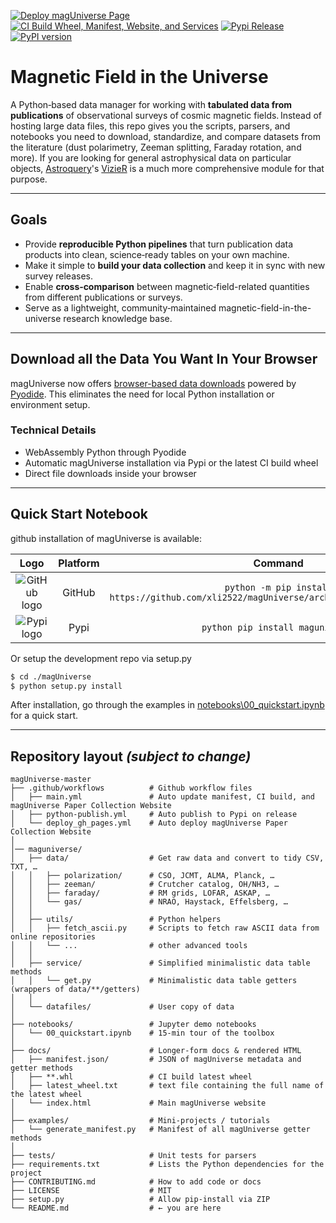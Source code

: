 [![Deploy magUniverse Page](https://github.com/xli2522/magUniverse/actions/workflows/deploy_gh_pages.yml/badge.svg)](https://github.com/xli2522/magUniverse/actions/workflows/deploy_gh_pages.yml) 
[![CI Build Wheel, Manifest, Website, and Services](https://github.com/xli2522/magUniverse/actions/workflows/main.yml/badge.svg)](https://github.com/xli2522/magUniverse/actions/workflows/main.yml)
[![Pypi Release](https://github.com/xli2522/magUniverse/actions/workflows/python-publish.yml/badge.svg)](https://github.com/xli2522/magUniverse/actions/workflows/python-publish.yml)
[![PyPI version](https://badge.fury.io/py/magUniverse.svg)](https://badge.fury.io/py/magUniverse)

# Magnetic Field in the Universe

A Python‑based data manager for working with **tabulated data from publications** of observational surveys of cosmic magnetic fields. Instead of hosting large data files, this repo gives you the scripts, parsers, and notebooks you need to download, standardize, and compare datasets from the literature (dust polarimetry, Zeeman splitting, Faraday rotation, and more). If you are looking for general astrophysical data on particular objects, [Astroquery](https://astroquery.readthedocs.io/en/latest/)'s [VizieR](https://astroquery.readthedocs.io/en/latest/vizier/vizier.html) is a much more comprehensive module for that purpose.

---

## Goals

* Provide **reproducible Python pipelines** that turn publication data products into clean, science‑ready tables on your own machine.
* Make it simple to **build your data collection** and keep it in sync with new survey releases.
* Enable **cross‑comparison** between magnetic‑field-related quantities from different publications or surveys.
* Serve as a lightweight, community‑maintained magnetic-field-in-the-universe research knowledge base.

---
## Download all the Data You Want In Your Browser
magUniverse now offers [browser-based data downloads](https://xli2522.github.io/magUniverse/) powered by [Pyodide](https://pyodide.org/en/stable/index.html). This eliminates the need for local Python installation or environment setup.

### Technical Details
* WebAssembly Python through Pyodide
* Automatic magUniverse installation via Pypi or the latest CI build wheel
* Direct file downloads inside your browser

---
## Quick Start Notebook
github installation of magUniverse is available:

|                             **Logo**                              | **Platform** |                                    **Command**                                    |
|:-----------------------------------------------------------------:|:------------:|:---------------------------------------------------------------------------------:|
|     ![GitHub logo](https://simpleicons.org/icons/github.svg)      |    GitHub    | ``python -m pip install https://github.com/xli2522/magUniverse/archive/refs/heads/main.zip`` |
|     ![Pypi logo](https://pypi.org/static/images/logo-small.8998e9d1.svg)      |    Pypi    | ``python pip install maguniverse`` |

Or setup the development repo via setup.py
```bash
$ cd ./magUniverse
$ python setup.py install
```

After installation, go through the examples in [notebooks\00_quickstart.ipynb](https://github.com/xli2522/magUniverse/blob/main/notebooks/00_quickstart.ipynb) for a quick start.

---
## Repository layout *(subject to change)*

```
magUniverse-master
├── .github/workflows          # Github workflow files
│   ├── main.yml               # Auto update manifest, CI build, and magUniverse Paper Collection Website
│   ├── python-publish.yml     # Auto publish to Pypi on release
│   └── deploy_gh_pages.yml    # Auto deploy magUniverse Paper Collection Website
│
│── maguniverse/
│   ├── data/                  # Get raw data and convert to tidy CSV, TXT, … 
│   │   ├── polarization/      # CSO, JCMT, ALMA, Planck, …
│   │   ├── zeeman/            # Crutcher catalog, OH/NH3, …
│   │   ├── faraday/           # RM grids, LOFAR, ASKAP, …
│   │   └── gas/               # NRAO, Haystack, Effelsberg, …
│   │
│   ├── utils/                 # Python helpers
│   │   ├── fetch_ascii.py     # Scripts to fetch raw ASCII data from online repositories
│   │   └── ...                # other advanced tools
│   │
│   ├── service/               # Simplified minimalistic data table methods
│   │   └── get.py             # Minimalistic data table getters (wrappers of data/**/getters)
│   │
│   └── datafiles/             # User copy of data
│
├── notebooks/                 # Jupyter demo notebooks
│   └── 00_quickstart.ipynb    # 15‑min tour of the toolbox
│
├── docs/                      # Longer‑form docs & rendered HTML
│   ├── manifest.json/         # JSON of magUniverse metadata and getter methods
│   ├── **.whl                 # CI build latest wheel
│   ├── latest_wheel.txt       # text file containing the full name of the latest wheel
│   └── index.html             # Main magUniverse website
│
├── examples/                  # Mini‑projects / tutorials
│   └── generate_manifest.py   # Manifest of all magUniverse getter methods
│
├── tests/                     # Unit tests for parsers
├── requirements.txt           # Lists the Python dependencies for the project
├── CONTRIBUTING.md            # How to add code or docs
├── LICENSE                    # MIT
├── setup.py                   # Allow pip-install via ZIP
└── README.md                  # ← you are here
```

